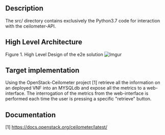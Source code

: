 ## Description
  The src/ directory contains exclusively the Python3.7 code for interaction with
 the ceilometer-API.

## High Level Architecture

Figure 1. High Level Design of the e2e solution
![Imgur](https://i.imgur.com/SFhbpyy.jpg)

## Target implementation
  Using the OpenStack-Ceilometer project [1] retrieve all the information on an deployed VNF into an
MYSQLdb and expose all the metrics to a web-interface.
  The interrogation of the metrics from the web-interface is performed each time the user is pressing a
specific "retrieve" button.


## Documentation

[1] https://docs.openstack.org/ceilometer/latest/
